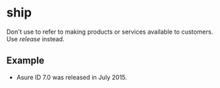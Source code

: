 # ship

Don't use to refer to making products or services available to customers. Use *release* instead. 

## Example

- Asure ID 7.0 was released in July 2015.
